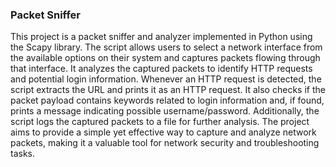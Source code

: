 ### Packet Sniffer
This project is a packet sniffer and analyzer implemented in Python using the Scapy library. The script allows users to select a network interface from the available options on their system and captures packets flowing through that interface. It analyzes the captured packets to identify HTTP requests and potential login information. Whenever an HTTP request is detected, the script extracts the URL and prints it as an HTTP request. It also checks if the packet payload contains keywords related to login information and, if found, prints a message indicating possible username/password. Additionally, the script logs the captured packets to a file for further analysis. The project aims to provide a simple yet effective way to capture and analyze network packets, making it a valuable tool for network security and troubleshooting tasks.
